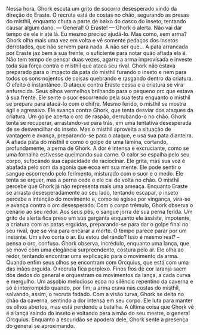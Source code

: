 Nessa hora, Ghork escuta um grito de socorro desesperado vindo da direção do Eraste.
O recruta está de costas no chão, segurando as presas do misthil, enquanto chuta a parte de baixo do casco do inseto, tentando causar algum dano.
— General! O Eraste! — Ghork o alerta.
Não vai dar tempo de ele ir até lá. Eu mesmo preciso ajudá-lo. Mas como, sem arma?
Ghork olha mais uma vez em volta e vê somente pedaços dos insetos derrotados, que não servem para nada. 
A não ser que... 
A pata arrancada por Eraste jaz bem à sua frente, o suficiente para notar quão afiada ela é. Não tem tempo de pensar duas vezes, agarra a arma improvisada e investe toda sua força contra o misthil que ataca seu rival.
Ghork não estava preparado para o impacto da pata do misthil furando o inseto e nem para todos os sons nojentos de coisas quebrando e rasgando dentro da criatura. O efeito é instantâneo. O ataque contra Eraste cessa e a criatura se vira enfurecida. Seus olhos vermelhos brilhando para o pequeno orc que estava à sua frente. Ele sente o suor escorrendo pela sua testa enquanto o misthil se prepara para atacá-lo com o chifre.
Mesmo ferido, o misthil se mostra ágil e agressivo. Ele avança contra Ghork, que tenta desviar dos ataques da criatura. Um golpe acerta o orc de raspão, derrubando-o no chão. Ghork tenta se recuperar, arrastando-se para trás, em uma tentativa desesperada de se desvencilhar do inseto. Mas o misthil aproveita a situação de vantagem e avança, preparando-se para o ataque, e usa sua pata dianteira.
A afiada pata do misthil é como o golpe de uma lâmina, cortando, profundamente, a perna de Ghork. A dor é intensa e excruciante, como se uma fornalha estivesse queimando sua carne. O calor se espalha pelo seu corpo, sufocando sua capacidade de raciocinar. Ele grita, mas sua voz é abafada pelo som da agonia que ecoa em sua mente. Ele pode sentir o sangue escorrendo pelo ferimento, misturado com o suor e o medo. Ele tenta se erguer, mas a perna cede e ele cai de volta no chão. 
O misthil percebe que Ghork já não representa mais uma ameaça. Enquanto Eraste se arrasta desesperadamente ao seu lado, tentando escapar, o inseto percebe a intenção do movimento e, como se agisse por vingança, vira-se e avança contra o orc desesperado.
Com o corpo trêmulo, Ghork observa o cenário ao seu redor. Aos seus pés, o sangue jorra de sua perna ferida. Um grito de alerta fica preso em sua garganta enquanto ele assiste, impotente, a criatura com as patas erguidas, preparando-se para dar o golpe final no seu rival, que se vira para encarar a morte.
O tempo parece parar por um instante.
Um silvo corta o ar. 
Eu estou delirando? Isso é mesmo real? – pensa o orc, confuso.
Ghork observa, incrédulo, enquanto uma lança, que se move com uma elegância surpreendente, costura pelo ar. Ele olha ao redor, tentando encontrar uma explicação para o movimento da arma. Quando enfim seus olhos se encontram
com Orcquius, que está com uma das mãos erguida. O recruta fica perplexo.
Finos fios de cor laranja saem dos dedos do general e orquestram os movimentos da lança, a cada curva e mergulho. Um assobio melodioso ecoa no silêncio repentino da caverna e só é interrompido quando, por fim, a arma crava nas costas do misthil, salvando, assim, o recruta fadado.
Com a visão turva, Ghork se deita no chão da caverna, sentindo a dor intensa em seu corpo. Ele luta para manter os olhos abertos, mas está perdendo a batalha. A última coisa que Ghork vê é a lança saindo do inseto e voltando para a mão do seu mestre, o general Orcquius. Enquanto a escuridão se apodera dele, Ghork sente a presença do general se aproximando.